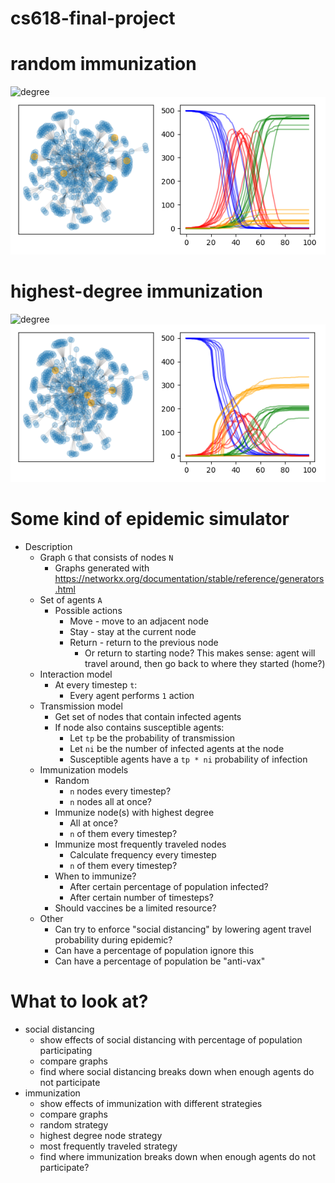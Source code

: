 # cs618-final-project

# random immunization
![degree](random.gif)
![degree](random.png)

# highest-degree immunization
![degree](degree.gif)
![degree](degree.png)

# Some kind of epidemic simulator
- Description
    - Graph `G` that consists of nodes `N`
        - Graphs generated with https://networkx.org/documentation/stable/reference/generators.html
    - Set of agents `A`
        - Possible actions
            - Move - move to an adjacent node
            - Stay - stay at the current node
            - Return - return to the previous node
                - Or return to starting node? This makes sense: agent will travel around, then go back to where they started (home?)
    - Interaction model
        - At every timestep `t`:
            - Every agent performs `1` action
    - Transmission model
        - Get set of nodes that contain infected agents
        - If node also contains susceptible agents:
          - Let `tp` be the probability of transmission
          - Let `ni` be the number of infected agents at the node
          - Susceptible agents have a `tp * ni` probability of infection
    - Immunization models
        - Random
            - `n` nodes every timestep?
            - `n` nodes all at once?
        - Immunize node(s) with highest degree
            - All at once?
            - `n` of them every timestep?
        - Immunize most frequently traveled nodes
            - Calculate frequency every timestep
            - `n` of them every timestep?
        - When to immunize?
            - After certain percentage of population infected?
            - After certain number of timesteps?
        - Should vaccines be a limited resource?
    - Other
        - Can try to enforce "social distancing" by lowering agent travel probability during epidemic?
        - Can have a percentage of population ignore this
        - Can have a percentage of population be "anti-vax"

# What to look at?
- social distancing
    - show effects of social distancing with percentage of population participating
    - compare graphs
    - find where social distancing breaks down when enough agents do not participate
- immunization
    - show effects of immunization with different strategies
    - compare graphs
    - random strategy
    - highest degree node strategy
    - most frequently traveled strategy
    - find where immunization breaks down when enough agents do not participate?
